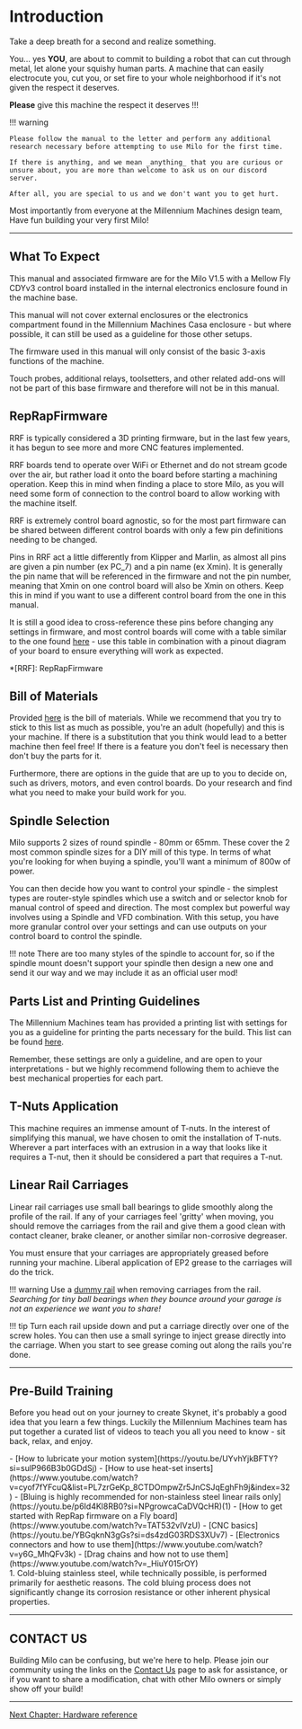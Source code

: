 # Introduction

Take a deep breath for a second and realize something.

You... yes **YOU**, are about to commit to building a robot that can cut through metal, let alone your squishy human parts.
A machine that can easily electrocute you, cut you, or set fire to your whole neighborhood if it's not given the respect it deserves.

**Please** give this machine the respect it deserves !!!

!!! warning

    Please follow the manual to the letter and perform any additional research necessary before attempting to use Milo for the first time.

    If there is anything, and we mean _anything_ that you are curious or unsure about, you are more than welcome to ask us on our discord server.

    After all, you are special to us and we don't want you to get hurt.

Most importantly from everyone at the Millennium Machines design team,
Have fun building your very first Milo!

---

## What To Expect

This manual and associated firmware are for the Milo V1.5 with a Mellow Fly CDYv3 control board installed in the internal electronics enclosure found in the machine base.

This manual will not cover external enclosures or the electronics compartment found in the Millennium Machines Casa enclosure - but where possible, it can still be used as a guideline for those other setups.

The firmware used in this manual will only consist of the basic 3-axis functions of the machine.

Touch probes, additional relays, toolsetters, and other related add-ons will not be part of this base firmware and therefore will not be in this manual.

## RepRapFirmware

RRF is typically considered a 3D printing firmware, but in the last few years, it has begun to see more and more CNC features implemented.

RRF boards tend to operate over WiFi or Ethernet and do not stream gcode over the air, but rather load it onto the board before starting a machining operation. Keep this in mind when finding a place to store Milo, as you will need some form of connection to the control board to allow working with the machine itself.

RRF is extremely control board agnostic, so for the most part firmware can be shared between different control boards with only a few pin definitions needing to be changed.

Pins in RRF act a little differently from Klipper and Marlin, as almost all pins are given a pin number (ex PC_7)
and a pin name (ex Xmin). It is generally the pin name that will be referenced in the firmware and not the pin number, meaning that Xmin on one control board will also be Xmin on others. Keep this in mind if you want to use a different control board from the one in this manual.

It is still a good idea to cross-reference these pins before changing any settings in firmware, and most control boards will come with a table similar to the one found [here](https://teamgloomy.github.io/fly_cdyv3_pins.html) - use this table in combination with a pinout diagram of your board to ensure everything will work as expected.

*[RRF]: RepRapFirmware

## Bill of Materials

Provided [here](../../bom/sourcing_guide.md) is the bill of materials. While we recommend that you try to stick to this list as much as possible, you're an adult (hopefully) and this is your machine. If there is a substitution that you think would lead to a better machine then feel free! If there is a feature you don't feel is necessary then don't buy the parts for it.

Furthermore, there are options in the guide that are up to you to decide on, such as drivers, motors, and even control boards. Do your research and find what you need to make your build work for you.

## Spindle Selection

Milo supports 2 sizes of round spindle - 80mm or 65mm. These cover the 2 most common spindle sizes for a DIY mill of this type. In terms of what you're looking for when buying a spindle, you'll want a minimum of 800w of power.

You can then decide how you want to control your spindle - the simplest types are router-style spindles which use a switch and or selector knob for manual control of speed and direction. The most complex but powerful way involves using a Spindle and VFD combination. With this setup, you have more granular control over your settings and can use outputs on your control board to control the spindle.

!!! note
    There are too many styles of the spindle to account for, so if the spindle mount doesn't support your spindle then design a new one and send it our way and we may include it as an official user mod!

## Parts List and Printing Guidelines

The Millennium Machines team has provided a printing list with settings for you as a guideline for printing the parts necessary for the build. This list can be found [here](../../printing/print_guide.md).

Remember, these settings are only a guideline, and are open to your interpretations - but we highly recommend following them to achieve the best mechanical properties for each part.

## T-Nuts Application

This machine requires an immense amount of T-nuts. In the interest of simplifying this manual, we have chosen to omit the installation of T-nuts. Wherever a part interfaces with an extrusion in a way that looks like it requires a T-nut, then it should be considered a part that requires a T-nut.

## Linear Rail Carriages

Linear rail carriages use small ball bearings to glide smoothly along the profile of the rail. If any of your carriages feel 'gritty' when moving, you should remove the carriages from the rail and give them a good clean with contact cleaner, brake cleaner, or another similar non-corrosive degreaser.

You must ensure that your carriages are appropriately greased before running your machine. Liberal application of EP2 grease to the carriages will do the trick.

!!! warning
    Use a [dummy rail](https://github.com/MillenniumMachines/Milo-v1.5/tree/main//STL%20Files/Tools/Dummy%20Rail.stl) when removing carriages from the rail. _Searching for tiny ball bearings when they bounce around your garage is not an experience we want you to share!_

!!! tip
    Turn each rail upside down and put a carriage directly over one of the screw holes. You can then use a small syringe to inject grease directly into the carriage. When you start to see grease coming out along the rails you're done.

---

## Pre-Build Training

Before you head out on your journey to create Skynet, it's probably a good idea that you learn a few things. Luckily the Millennium Machines team has put together a curated list of videos to teach you all you need to know - sit back, relax, and enjoy.

<div class="annotate" markdown>
- [How to lubricate your motion system](https://youtu.be/UYvhYjkBFTY?si=sulP966B3b0GDdSj)
- [How to use heat-set inserts](https://www.youtube.com/watch?v=cyof7fYFcuQ&list=PL7zrGeKp_8CTDOmpwZr5JnCSJqEghFh9j&index=32)
- [Bluing is highly recommended for non-stainless steel linear rails only](https://youtu.be/p6Id4Kl8RB0?si=NPgrowcaCaDVQcHR)(1)
- [How to get started with RepRap firmware on a Fly board](https://www.youtube.com/watch?v=TAT532vIVzU)
- [CNC basics](https://youtu.be/YBGqknN3gGs?si=ds4zdG03RDS3XUv7)
- [Electronics connectors and how to use them](https://www.youtube.com/watch?v=y6G_MhQFv3k)
- [Drag chains and how not to use them](https://www.youtube.com/watch?v=_HiuY015rOY)
</div>
1. Cold-bluing stainless steel, while technically possible, is performed primarily for aesthetic reasons. The cold bluing process does not significantly change its corrosion resistance or other inherent physical properties.

---

## CONTACT US

Building Milo can be confusing, but we're here to help. Please join our community using the links on the [Contact Us](../../../contact-us.md) page to ask for assistance, or if you want to share a modification, chat with other Milo owners or simply show off your build!

---

[Next Chapter: Hardware reference](./30_hardware_reference.md)
